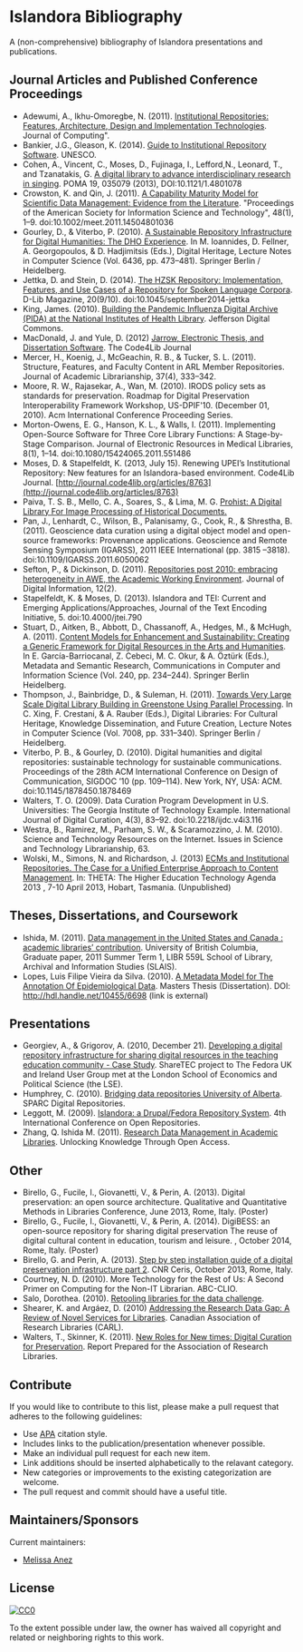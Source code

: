 # Islandora Bibliography

A (non-comprehensive) bibliography of Islandora presentations and publications. 

## Journal Articles and Published Conference Proceedings

* Adewumi, A., Ikhu-Omoregbe, N. (2011). [Institutional Repositories: Features, Architecture, Design and Implementation Technologies](http://eprints.covenantuniversity.edu.ng/108/). Journal of Computing".
* Bankier, J.G., Gleason, K. (2014). [Guide to Institutional Repository Software](http://www.unesco.org/new/fileadmin/MULTIMEDIA/HQ/CI/CI/pdf/news/institutional_repository_software.pdf). UNESCO.
* Cohen, A., Vincent, C., Moses, D., Fujinaga, I., Lefford,N., Leonard, T., and Tzanatakis, G. [A digital library to advance interdisciplinary research in singing](http://asadl.org/poma/resource/1/pmarcw/v19/i1/p035079_s1?bypassSSO=1). POMA 19, 035079 (2013), DOI:10.1121/1.4801078
* Crowston, K. and Qin, J. (2011). [A Capability Maturity Model for Scientific Data Management: Evidence from the Literature](http://crowston.syr.edu/system/files/110718%20CMM%20ASISTpaper.pdf). "Proceedings of the American Society for Information Science and Technology", 48(1), 1–9. doi:10.1002/meet.2011.14504801036
* Gourley, D., & Viterbo, P. (2010). [A Sustainable Repository Infrastructure for Digital Humanities: The DHO Experience](http://www.springerlink.com/content/n8u76524610w1655). In M. Ioannides, D. Fellner, A. Georgopoulos, & D. Hadjimitsis (Eds.), Digital Heritage, Lecture Notes in Computer Science (Vol. 6436, pp. 473–481). Springer Berlin / Heidelberg.
* Jettka, D. and Stein, D. (2014). [The HZSK Repository: Implementation, Features, and Use Cases of a Repository for Spoken Language Corpora](http://www.dlib.org/dlib/september14/jettka/09jettka.html). D-Lib Magazine, 20(9/10). doi:10.1045/september2014-jettka
* King, James. (2010). [Building the Pandemic Influenza Digital Archive (PIDA) at the National Institutes of Health Library](http://jdc.jefferson.edu/cgi/viewcontent.cgi?article=1099&context=scitechnews). Jefferson Digital Commons.
* MacDonald, J. and Yule, D. (2012) [Jarrow, Electronic Thesis, and Dissertation Software](http://journal.code4lib.org/articles/7486). The Code4Lib Journal
* Mercer, H., Koenig, J., McGeachin, R. B., & Tucker, S. L. (2011). Structure, Features, and Faculty Content in ARL Member Repositories. Journal of Academic Librarianship, 37(4), 333–342.
* Moore, R. W., Rajasekar, A., Wan, M. (2010). IRODS policy sets as standards for preservation. Roadmap for Digital Preservation Interoperability Framework Workshop, US-DPIF'10. (December 01, 2010). Acm International Conference Proceeding Series.
* Morton-Owens, E. G., Hanson, K. L., & Walls, I. (2011). Implementing Open-Source Software for Three Core Library Functions: A Stage-by-Stage Comparison. Journal of Electronic Resources in Medical Libraries, 8(1), 1–14. doi:10.1080/15424065.2011.551486
* Moses, D. & Stapelfeldt, K. (2013, July 15). Renewing UPEI’s Institutional Repository: New features for an Islandora-based environment. Code4Lib Journal. [http://journal.code4lib.org/articles/8763](http://journal.code4lib.org/articles/8763)
* Paiva, T. S. B., Mello, C. A., Soares, S., & Lima, M. G. [Prohist: A Digital Library For Image Processing of Historical Documents.](http://www.liber.ufpe.br/ctcm/anais/anais_ctcm/20_DigitalLibraryProhist.pdf)
* Pan, J., Lenhardt, C., Wilson, B., Palanisamy, G., Cook, R., & Shrestha, B. (2011). Geoscience data curation using a digital object model and open-source frameworks: Provenance applications. Geoscience and Remote Sensing Symposium (IGARSS), 2011 IEEE International (pp. 3815 –3818). doi:10.1109/IGARSS.2011.6050062
* Sefton, P., & Dickinson, D. (2011). [Repositories post 2010: embracing heterogeneity in AWE, the Academic Working Environment](http://journals.tdl.org/jodi/article/viewArticle/1766/2165). Journal of Digital Information, 12(2).
* Stapelfeldt, K. & Moses, D. (2013). Islandora and TEI: Current and Emerging Applications/Approaches, Journal of the Text Encoding Initiative, 5. doi:10.4000/jtei.790
* Stuart, D., Aitken, B., Abbott, D., Chassanoff, A., Hedges, M., & McHugh, A. (2011). [Content Models for Enhancement and Sustainability: Creating a Generic Framework for Digital Resources in the Arts and Humanities](http://www.springerlink.com/content/qv15j85141953403). In E. García-Barriocanal, Z. Cebeci, M. C. Okur, & A. Öztürk (Eds.), Metadata and Semantic Research, Communications in Computer and Information Science (Vol. 240, pp. 234–244). Springer Berlin Heidelberg.
* Thompson, J., Bainbridge, D., & Suleman, H. (2011). [Towards Very Large Scale Digital Library Building in Greenstone Using Parallel Processing](http://www.springerlink.com/content/06872m3x53328vr5). In C. Xing, F. Crestani, & A. Rauber (Eds.), Digital Libraries: For Cultural Heritage, Knowledge Dissemination, and Future Creation, Lecture Notes in Computer Science (Vol. 7008, pp. 331–340). Springer Berlin / Heidelberg.
* Viterbo, P. B., & Gourley, D. (2010). Digital humanities and digital repositories: sustainable technology for sustainable communications. Proceedings of the 28th ACM International Conference on Design of Communication, SIGDOC ’10 (pp. 109–114). New York, NY, USA: ACM. doi:10.1145/1878450.1878469 
* Walters, T. O. (2009). Data Curation Program Development in U.S. Universities: The Georgia Institute of Technology Example. International Journal of Digital Curation, 4(3), 83–92. doi:10.2218/ijdc.v4i3.116
* Westra, B., Ramirez, M., Parham, S. W., & Scaramozzino, J. M. (2010). Science and Technology Resources on the Internet. Issues in Science and Technology Librarianship, 63.
* Wolski, M., Simons, N. and Richardson, J. (2013) [ECMs and Institutional Repositories. The Case for a Unified Enterprise Approach to Content Management](http://eprints.utas.edu.au/16317/1/THETA_2013_Wolski.pdf). In: THETA: The Higher Education Technology Agenda 2013 , 7-10 April 2013, Hobart, Tasmania. (Unpublished)

## Theses, Dissertations, and Coursework

* Ishida, M. (2011). [Data management in the United States and Canada : academic libraries’ contribution](https://circle.ubc.ca/handle/2429/35984). University of British Columbia, Graduate paper, 2011 Summer Term 1, LIBR 559L School of Library, Archival and Information Studies (SLAIS).
* Lopes, Luis Filipe Vieira da Silva. (2010). [A Metadata Model for The Annotation Of Epidemiological Data](http://eprints.covenantuniversity.edu.ng/id/eprint/108). Masters Thesis (Dissertation). DOI: http://hdl.handle.net/10455/6698 (link is external)

## Presentations

* Georgiev, A., & Grigorov, A. (2010, December 21). [Developing a digital repository infrastructure for sharing digital resources in the teaching education community - Case Study](https://research.uni-sofia.bg/handle/10506/706). ShareTEC project to The Fedora UK and Ireland User Group met at the London School of Economics and Political Science (the LSE).
* Humphrey, C. (2010). [Bridging data repositories University of Alberta](http://www.arl.org/sparc/bm~doc/humphrey.pdf). SPARC Digital Repositories.
* Leggott, M. (2009). [Islandora: a Drupal/Fedora Repository System](http://hdl.handle.net/1853/28495). 4th International Conference on Open Repositories.
* Zhang, Q. Ishida M. (2011). [Research Data Management in Academic Libraries](http://tsc.library.ubc.ca/index.php/journal2/article/viewArticle/129%20). Unlocking Knowledge Through Open Access.

## Other

* Birello, G., Fucile, I., Giovanetti, V., & Perin, A. (2013). Digital preservation: an open source architecture. Qualitative and Quantitative Methods in Libraries Conference, June 2013, Rome, Italy. (Poster)
* Birello, G., Fucile, I., Giovanetti, V., & Perin, A. (2014). DigiBESS: an open-source repository for sharing digital preservation The reuse of digital cultural content in education, tourism and leisure. , October 2014, Rome, Italy. (Poster)
* Birello, G. and Perin, A. (2013). [Step by step installation guide of a digital preservation infrastructure part 2](http://www.digibess.it/fedora/repository/openbess:TO094-00285). CNR Ceris, October 2013, Rome, Italy.
* Courtney, N. D. (2010). More Technology for the Rest of Us: A Second Primer on Computing for the Non-IT Librarian. ABC-CLIO.
* Salo, Dorothea. (2010). [Retooling libraries for the data challenge](http://minds.wisconsin.edu/handle/1793/46142).
* Shearer, K. and Argáez, D. (2010) [Addressing the Research Data Gap: A Review of Novel Services for Libraries](http://www.carl-abrc.ca/about/working_groups/pdf/library_roles-final.pdf). Canadian Association of Research Libraries (CARL).
* Walters, T., Skinner, K. (2011). [New Roles for New times: Digital Curation for Preservation](http://www.arl.org/bm~doc/nrnt_digital_curation17mar11.pdf). Report Prepared for the Association of Research Libraries.

## Contribute

If you would like to contribute to this list, please make a pull request that adheres to the following guidelines:

* Use [APA](https://owl.english.purdue.edu/owl/resource/560/01/) citation style.
* Includes links to the publication/presentation whenever possible.
* Make an individual pull request for each new item.
* Link additions should be inserted alphabetically to the relavant category.
* New categories or improvements to the existing categorization are welcome.
* The pull request and commit should have a useful title.

## Maintainers/Sponsors

Current maintainers:

* [Melissa Anez](https://github.com/manez)

## License

[![CC0](http://mirrors.creativecommons.org/presskit/buttons/88x31/svg/cc-zero.svg)](https://creativecommons.org/publicdomain/zero/1.0/)

To the extent possible under law, the owner has waived all copyright and related or neighboring rights to this work.
